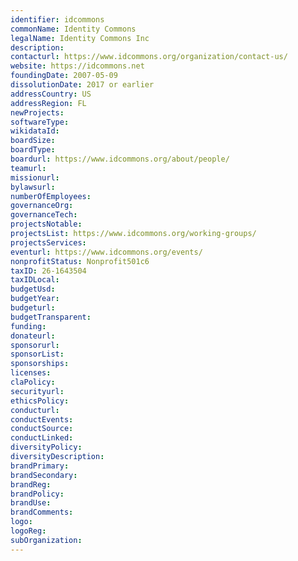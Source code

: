 ```yaml
---
identifier: idcommons
commonName: Identity Commons
legalName: Identity Commons Inc
description:
contacturl: https://www.idcommons.org/organization/contact-us/
website: https://idcommons.net
foundingDate: 2007-05-09
dissolutionDate: 2017 or earlier
addressCountry: US
addressRegion: FL
newProjects:
softwareType:
wikidataId:
boardSize:
boardType:
boardurl: https://www.idcommons.org/about/people/
teamurl:
missionurl:
bylawsurl:
numberOfEmployees:
governanceOrg:
governanceTech:
projectsNotable:
projectsList: https://www.idcommons.org/working-groups/
projectsServices:
eventurl: https://www.idcommons.org/events/
nonprofitStatus: Nonprofit501c6
taxID: 26-1643504
taxIDLocal:
budgetUsd:
budgetYear:
budgeturl:
budgetTransparent:
funding:
donateurl:
sponsorurl:
sponsorList:
sponsorships:
licenses:
claPolicy:
securityurl:
ethicsPolicy:
conducturl:
conductEvents:
conductSource:
conductLinked:
diversityPolicy:
diversityDescription:
brandPrimary:
brandSecondary:
brandReg:
brandPolicy:
brandUse:
brandComments:
logo:
logoReg:
subOrganization:
---
```


